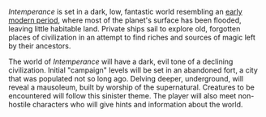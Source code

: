 *Intemperance* is set in a dark, low, fantastic world resembling an [early modern period](https://en.wikipedia.org/wiki/Early_modern_period), where most of the planet's surface has been flooded, leaving little habitable land. Private ships sail to explore old, forgotten places of civilization in an attempt to find riches and sources of magic left by their ancestors.

The world of *Intemperance* will have a dark, evil tone of a declining civilization. Initial "campaign" levels will be set in an abandoned fort, a city that was populated not so long ago. Delving deeper, underground, will reveal a mausoleum, built by worship of the supernatural. Creatures to be encountered will follow this sinister theme. The player will also meet non-hostile characters who will give hints and information about the world.